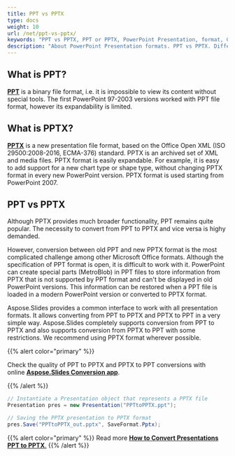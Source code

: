 ```yaml
---
title: PPT vs PPTX
type: docs
weight: 10
url: /net/ppt-vs-pptx/
keywords: "PPT vs PPTX, PPT or PPTX, PowerPoint Presentation, format, C#, Csharp, .NET"
description: "About PowerPoint Presentation formats. PPT vs PPTX. Differences in C# or .NET"
---
```



## **What is PPT?**
[**PPT**](https://docs.fileformat.com/presentation/ppt/) is a binary file format, i.e. it is impossible to view its content without special tools. The first PowerPoint 97-2003 versions worked with PPT file format, however its expandability is limited. 
## **What is PPTX?**
[**PPTX**](https://docs.fileformat.com/presentation/pptx/) is a new presentation file format, based on the Office Open XML (ISO 29500:2008-2016, ECMA-376) standard. PPTX is an archived set of XML and media files. PPTX format is easily expandable. For example, it is easy to add support for a new chart type or shape type, without changing PPTX format in every new PowerPoint version. PPTX format is used starting from PowerPoint 2007.

## **PPT vs PPTX**
Although PPTX provides much broader functionality, PPT remains quite popular. The necessity to convert from PPT to PPTX and vice versa is highy demanded.

However, conversion between old PPT and new PPTX format is the most complicated challenge among other Microsoft Office formats. Although the specification of PPT format is open, it is difficult to work with it. PowerPoint can create special parts (MetroBlob) in PPT files to store information from PPTX that is not supported by PPT format and can't be displayed in old PowerPoint versions. This information can be restored when a PPT file is loaded in a modern PowerPoint version or converted to PPTX format.

Aspose.Slides provides a common interface to work with all presentation formats. It allows converting from PPT to PPTX and PPTX to PPT in a very simple way. Aspose.Slides completely supports conversion from PPT to PPTX and also supports conversion from PPTX to PPT with some restrictions. We recommend using PPTX format wherever possible.

{{% alert color="primary" %}} 

Check the quality of PPT to PPTX and PPTX to PPT conversions with online [**Aspose.Slides Conversion app**](https://products.aspose.app/slides/conversion/).

{{% /alert %}} 

```c#
// Instantiate a Presentation object that represents a PPTX file
Presentation pres = new Presentation("PPTtoPPTX.ppt");

// Saving the PPTX presentation to PPTX format
pres.Save("PPTtoPPTX_out.pptx", SaveFormat.Pptx);
```

{{% alert color="primary" %}} 
Read more [**How to Convert Presentations PPT to PPTX**.](/slides/net/convert-ppt-to-pptx/)
{{% /alert %}} 